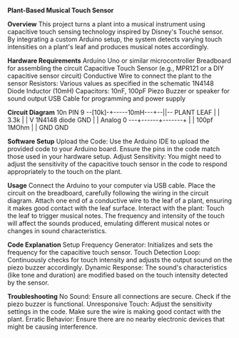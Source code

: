 **Plant-Based Musical Touch Sensor**

**Overview**
This project turns a plant into a musical instrument using capacitive touch sensing technology inspired by Disney's Touché sensor. By integrating a custom Arduino setup, the system detects varying touch intensities on a plant's leaf and produces musical notes accordingly.

**Hardware Requirements**
Arduino Uno or similar microcontroller
Breadboard for assembling the circuit
Capacitive Touch Sensor (e.g., MPR121 or a DIY capacitive sensor circuit)
Conductive Wire to connect the plant to the sensor
Resistors: Various values as specified in the schematic
1N4148 Diode
Inductor (10mH)
Capacitors: 10nF, 100pF
Piezo Buzzer or speaker for sound output
USB Cable for programming and power supply

**Circuit Diagram**
                              10n
 PIN 9 --[10k]-+-----10mH---+--||-- PLANT LEAF
               |            |
              3.3k          |
               |            V 1N4148 diode
              GND           |
                            |
 Analog 0 ---+------+-------+
             |      |
           100pf   1MOhm
             |      |
            GND    GND

**Software Setup**
Upload the Code: Use the Arduino IDE to upload the provided code to your Arduino board. Ensure the pins in the code match those used in your hardware setup.
Adjust Sensitivity: You might need to adjust the sensitivity of the capacitive touch sensor in the code to respond appropriately to the touch on the plant.

**Usage**
Connect the Arduino to your computer via USB cable.
Place the circuit on the breadboard, carefully following the wiring in the circuit diagram.
Attach one end of a conductive wire to the leaf of a plant, ensuring it makes good contact with the leaf surface.
Interact with the plant: Touch the leaf to trigger musical notes. The frequency and intensity of the touch will affect the sounds produced, emulating different musical notes or changes in sound characteristics.

**Code Explanation**
Setup Frequency Generator: Initializes and sets the frequency for the capacitive touch sensor.
Touch Detection Loop: Continuously checks for touch intensity and adjusts the output sound on the piezo buzzer accordingly.
Dynamic Response: The sound's characteristics (like tone and duration) are modified based on the touch intensity detected by the sensor.

**Troubleshooting**
No Sound: Ensure all connections are secure. Check if the piezo buzzer is functional.
Unresponsive Touch: Adjust the sensitivity settings in the code. Make sure the wire is making good contact with the plant.
Erratic Behavior: Ensure there are no nearby electronic devices that might be causing interference.
